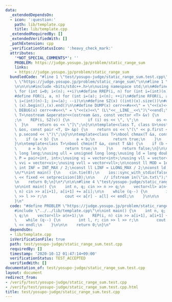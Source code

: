 ```yaml
---
data:
  _extendedDependsOn:
  - icon: ':question:'
    path: lib/template.cpp
    title: lib/template.cpp
  _extendedRequiredBy: []
  _extendedVerifiedWith: []
  _pathExtension: cpp
  _verificationStatusIcon: ':heavy_check_mark:'
  attributes:
    '*NOT_SPECIAL_COMMENTS*': ''
    PROBLEM: https://judge.yosupo.jp/problem/static_range_sum
    links:
    - https://judge.yosupo.jp/problem/static_range_sum
  bundledCode: "#line 1 \"test/yosupo-judge/static_range_sum.test.cpp\"\n#define PROBLEM\
    \ \"https://judge.yosupo.jp/problem/static_range_sum\"\n\n#line 1 \"lib/template.cpp\"\
    \n\n\n\n#include <bits/stdc++.h>\n\nusing namespace std;\n\n#define REP(i, n)\
    \ for (int i=0; i<(n); ++i)\n#define RREP(i, n) for (int i=(int)(n)-1; i>=0; --i)\n\
    #define FOR(i, a, n) for (int i=(a); i<(n); ++i)\n#define RFOR(i, a, n) for (int\
    \ i=(int)(n)-1; i>=(a); --i)\n\n#define SZ(x) ((int)(x).size())\n#define ALL(x)\
    \ (x).begin(),(x).end()\n\n#define DUMP(x) cerr<<#x<<\" = \"<<(x)<<endl\n#define\
    \ DEBUG(x) cerr<<#x<<\" = \"<<(x)<<\" (L\"<<__LINE__<<\")\"<<endl;\n\ntemplate<class\
    \ T>\nostream &operator<<(ostream &os, const vector <T> &v) {\n    os << \"[\"\
    ;\n    REP(i, SZ(v)) {\n        if (i) os << \", \";\n        os << v[i];\n  \
    \  }\n    return os << \"]\";\n}\n\ntemplate<class T, class U>\nostream &operator<<(ostream\
    \ &os, const pair <T, U> &p) {\n    return os << \"(\" << p.first << \" \" <<\
    \ p.second << \")\";\n}\n\ntemplate<class T>\nbool chmax(T &a, const T &b) {\n\
    \    if (a < b) {\n        a = b;\n        return true;\n    }\n    return false;\n\
    }\n\ntemplate<class T>\nbool chmin(T &a, const T &b) {\n    if (b < a) {\n   \
    \     a = b;\n        return true;\n    }\n    return false;\n}\n\nusing ll =\
    \ long long;\nusing ull = unsigned long long;\nusing ld = long double;\nusing\
    \ P = pair<int, int>;\nusing vi = vector<int>;\nusing vll = vector<ll>;\nusing\
    \ vvi = vector<vi>;\nusing vvll = vector<vll>;\n\nconst ll MOD = 1e9 + 7;\nconst\
    \ int INF = INT_MAX / 2;\nconst ll LINF = LLONG_MAX / 2;\nconst ld eps = 1e-9;\n\
    \n/*\nint main() {\n    cin.tie(0);\n    ios::sync_with_stdio(false);\n    cout\
    \ << fixed << setprecision(10);\n\n    // ifstream in(\"in.txt\");\n    // cin.rdbuf(in.rdbuf());\n\
    \n    return 0;\n}\n*/\n\n\n#line 4 \"test/yosupo-judge/static_range_sum.test.cpp\"\
    \n\nint main() {\n    int n, q; cin >> n >> q;\n    vector<ll> a(n+1);\n    REP(i,\
    \ n) cin >> a[i+1], a[i+1] += a[i];\n\n    while (q--) {\n        int l, r; cin\
    \ >> l >> r;\n        cout << a[r] - a[l] << endl;\n    }\n\n\n    return 0;\n\
    }\n"
  code: "#define PROBLEM \"https://judge.yosupo.jp/problem/static_range_sum\"\n\n\
    #include \"../../lib/template.cpp\"\n\nint main() {\n    int n, q; cin >> n >>\
    \ q;\n    vector<ll> a(n+1);\n    REP(i, n) cin >> a[i+1], a[i+1] += a[i];\n\n\
    \    while (q--) {\n        int l, r; cin >> l >> r;\n        cout << a[r] - a[l]\
    \ << endl;\n    }\n\n\n    return 0;\n}\n"
  dependsOn:
  - lib/template.cpp
  isVerificationFile: true
  path: test/yosupo-judge/static_range_sum.test.cpp
  requiredBy: []
  timestamp: '2020-10-12 01:47:14+09:00'
  verificationStatus: TEST_ACCEPTED
  verifiedWith: []
documentation_of: test/yosupo-judge/static_range_sum.test.cpp
layout: document
redirect_from:
- /verify/test/yosupo-judge/static_range_sum.test.cpp
- /verify/test/yosupo-judge/static_range_sum.test.cpp.html
title: test/yosupo-judge/static_range_sum.test.cpp
---
```

